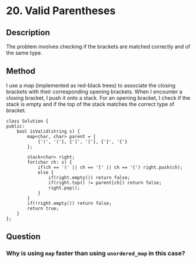 # 20. Valid Parentheses
## Description
The problem involves checking if the brackets are matched correctly and of the same type. 

## Method 
I use a map (implemented as red-black trees) to associate the closing brackets with their corresponding opening brackets. When I encounter a closing bracket, I push it onto a stack. For an opening bracket, I check if the stack is empty and if the top of the stack matches the correct type of bracket.

```cpp=
class Solution {
public:
    bool isValid(string s) {
        map<char, char> parent = {
            {')', '('}, {']', '['}, {'}', '{'}
        };
        
        stack<char> right;
        for(char ch: s) {
            if(ch == '(' || ch == '[' || ch == '{') right.push(ch);
            else {
                if(right.empty()) return false;        
                if(right.top() != parent[ch]) return false;
                right.pop();
            }
        }
        if(!right.empty()) return false;
        return true;
    }
};
```

## Question
### Why is using `map` faster than using `unordered_map` in this case?
